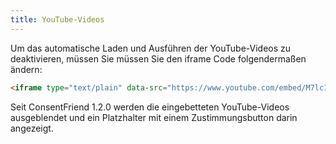 ```yaml
---
title: YouTube-Videos 
---
```


Um das automatische Laden und Ausführen der YouTube-Videos zu deaktivieren,
müssen Sie müssen Sie den iframe Code folgendermaßen ändern:

```html
<iframe type="text/plain" data-src="https://www.youtube.com/embed/M7lc1UVf-VE" data-name="youtube" ...>
```

Seit ConsentFriend 1.2.0 werden die eingebetteten YouTube-Videos ausgeblendet
und ein Platzhalter mit einem Zustimmungsbutton darin angezeigt.
